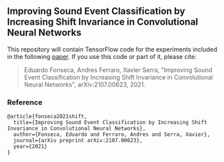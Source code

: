 
## Improving Sound Event Classification by <br> Increasing Shift Invariance in Convolutional Neural Networks

This repository will contain TensorFlow code for the experiments included in the following <a href="https://arxiv.org/abs/2107.00623" target="_blank">paper</a>. If you use this code or part of it, please cite:

>Eduardo Fonseca, Andres Ferraro, Xavier Serra, "Improving Sound Event Classification by Increasing Shift Invariance in Convolutional Neural Networks", arXiv:2107.00623, 2021.


### Reference
```
@article{fonseca2021shift,
  title={Improving Sound Event Classification by Increasing Shift Invariance in Convolutional Neural Networks},
  author={Fonseca, Eduardo and Ferraro, Andres and Serra, Xavier},
  journal={arXiv preprint arXiv:2107.00623},
  year={2021}
}




